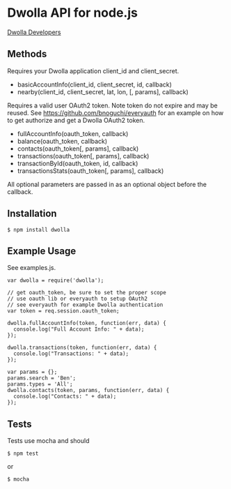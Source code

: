 # Dwolla API for node.js
[Dwolla Developers](https://www.dwolla.com/developers)

## Methods

Requires your Dwolla application client_id and client_secret.

  * basicAccountInfo(client_id, client_secret, id, callback)
  * nearby(client_id, client_secret, lat, lon, [, params], callback)

Requires a valid user OAuth2 token. Note token do not expire and may be
reused. See https://github.com/bnoguchi/everyauth for an example on how
to get authorize and get a Dwolla OAuth2 token.

  * fullAccountInfo(oauth_token, callback)
  * balance(oauth_token, callback)
  * contacts(oauth_token[, params], callback)
  * transactions(oauth_token[, params], callback)
  * transactionById(oauth_token, id, callback)
  * transactionsStats(oauth_token[, params], callback)

All optional parameters are passed in as an optional object before the callback.

## Installation

    $ npm install dwolla

## Example Usage
See examples.js.

    var dwolla = require('dwolla');

    // get oauth_token, be sure to set the proper scope
    // use oauth lib or everyauth to setup OAuth2
    // see everyauth for example Dwolla authentication
    var token = req.session.oauth_token;

    dwolla.fullAccountInfo(token, function(err, data) {
      console.log("Full Account Info: " + data);
    });

    dwolla.transactions(token, function(err, data) {
      console.log("Transactions: " + data);
    });

    var params = {};
    params.search = 'Ben';
    params.types = 'All';
    dwolla.contacts(token, params, function(err, data) {
      console.log("Contacts: " + data);
    });

## Tests
Tests use mocha and should

    $ npm test

or

    $ mocha
